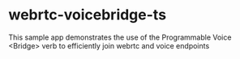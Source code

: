 # webrtc-voicebridge-ts
This sample app demonstrates the use of the Programmable Voice &lt;Bridge> verb to efficiently join webrtc and voice endpoints
